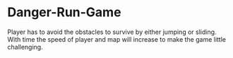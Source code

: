# Danger-Run-Game
Player has to avoid the obstacles to survive by either jumping or sliding. With time the speed of player and map will increase to make the game little challenging.
